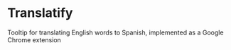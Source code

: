 # Translatify
Tooltip for translating English words to Spanish, implemented as a Google Chrome extension 
